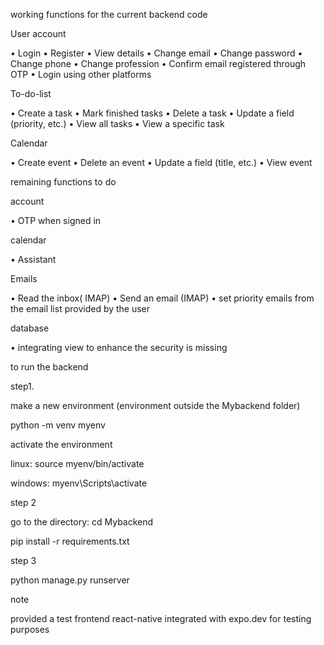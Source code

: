 working functions for the current backend code

User account

•	Login
•	Register
•	View details
•	Change email
•	Change password
•	Change phone
•	Change profession
•	Confirm email registered through OTP
•	Login using other platforms

To-do-list

•	Create a task
•	Mark finished tasks
•	Delete a task
•	Update a field (priority, etc.)
•	View all tasks
•	View a specific task

Calendar

•	Create event
•	Delete an event
•	Update a field (title, etc.)
•	View event

remaining functions to do

account

•	OTP when signed in

calendar

•	Assistant 

Emails

•	Read the inbox( IMAP)
•	Send an email (IMAP)
•	set priority emails from the email list provided by the user

database

•	integrating view to enhance the security is missing

to run the backend 

step1.

make a new environment (environment outside the Mybackend folder)

python -m venv myenv

activate the environment

linux: source myenv/bin/activate

windows: myenv\Scripts\activate

step 2

go to the directory: cd Mybackend

pip install -r requirements.txt

step 3 

python manage.py runserver


note

provided a test frontend react-native integrated with expo.dev for testing purposes



